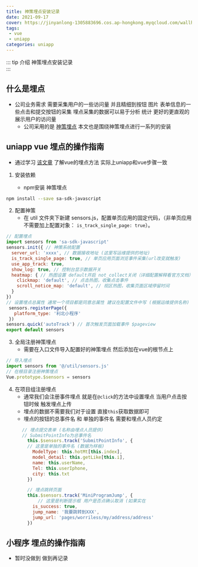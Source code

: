 ```yaml
---
title: 神策埋点安装记录
date: 2021-09-17
cover: https://jinyanlong-1305883696.cos.ap-hongkong.myqcloud.com/wallhaven-e7wg9o.jpg
tags:
 - vue
 - uniapp
categories: uniapp
---
```


::: tip 介绍
神策埋点安装记录 <br>
:::

<!-- more -->

## 什么是埋点

* 公司业务需求 需要采集用户的一些访问量 并且精细到按钮 图片 表单信息的一些点击和提交按钮的采集 埋点采集的数据可以易于分析 统计 更好的更直观的展示用户的访问量
  * 公司采用的是 [神策埋点](https://www.sensorsdata.cn/auto?utm_source=baidusem&utm_medium=cpc&utm_term=%E7%A5%9E%E7%AD%96%E5%9F%8B%E7%82%B9&utm_content=%E5%8A%9F%E8%83%BD%E7%9B%B8%E5%85%B3&utm_campaign=%E5%93%81%E7%89%8C%E7%B2%BE%E7%A1%AE%5FN&account=exact) 本文也是围绕神策埋点进行一系列的安装

## uniapp vue 埋点的操作指南

* 通过学习 [该文章](https://blog.csdn.net/qq_36437172/article/details/108987410) 了解vue的埋点方法 实际上uniapp和vue步骤一致

1. 安装依赖

   * npm安装 神策埋点

```bash
npm install --save sa-sdk-javascript
```

2. 配置神策
   * 在 util 文件夹下新建 sensors.js，配置单页应用的固定代码，（非单页应用不需要加上配置对象： `is_track_single_page: true`）。

```js
// 配置埋点
import sensors from 'sa-sdk-javascript'
sensors.init({ // 神策系统配置
  server_url: 'xxxx', // 数据接收地址 (这里写运维提供的地址)
  is_track_single_page: true, // 单页应用页面浏览事件采集(url改变就触发)
  use_app_track: true,
  show_log: true, // 控制台显示数据开关
  heatmap: { // 热图设置 default开启 not_collect关闭（详细配置解释看官方文档）
    clickmap: 'default', // 点击热图，收集点击事件
    scroll_notice_map: 'default', // 视区热图，收集页面区域停留时间
  }
})
// 设置埋点总属性 通常一个项目都是同意总属性 建议在配置文件中写 (根据运维提供名称)
 sensors.registerPage({
   platform_type: '利北小程序'
 })
sensors.quick('autoTrack') // 首次触发页面加载事件 $pageview
export default sensors
```

3. 全局注册神策埋点
   * 需要在入口文件导入配置好的神策埋点 然后添加在vue的根节点上

```js
// 导入埋点
import sensors from '@/util/sensors.js'
// 在根目录注册神策埋点
Vue.prototype.$sensors = sensors
```

4. 在项目组注册埋点
   * 通常我们会注册事件埋点 就是在`@click`的方法中设置埋点 当用户点击按钮时候 触发埋点上传
   * 埋点的数据不需要我们对于设置 直接`this`获取数据即可
   * 埋点的按钮的总事件名 和 单独的事件名 需要和埋点人员约定

````js
      // 埋点提交表单 (名称由埋点人员提供)
      // SubmitPointInfo为总事件名
        this.$sensors.track('SubmitPointInfo', {
        // 这里是单独的事件名 (数据为样板)
          ModelType: this.hotMt[this.index],
          model_detail: this.getLike[this.i],
          name: this.userName,
          Tel: this.userIphone,
          city: this.txt
        })

		// 埋点跳转页面
        this.$sensors.track('MiniProgramJump', {
            // 这里是判断提示框 用户是否点确认取消 (如果实在
          is_success: true,
          jump_name: '我要跳转到XXX',
          jump_url: 'pages/worriless/my/address/address'
        })
````

## 小程序 埋点的操作指南

* 暂时没做到 做到再记录
